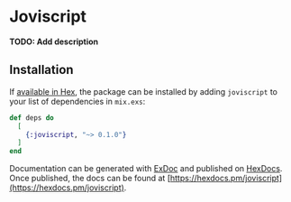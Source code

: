 # Joviscript

**TODO: Add description**

## Installation

If [available in Hex](https://hex.pm/docs/publish), the package can be installed
by adding `joviscript` to your list of dependencies in `mix.exs`:

```elixir
def deps do
  [
    {:joviscript, "~> 0.1.0"}
  ]
end
```

Documentation can be generated with [ExDoc](https://github.com/elixir-lang/ex_doc)
and published on [HexDocs](https://hexdocs.pm). Once published, the docs can
be found at [https://hexdocs.pm/joviscript](https://hexdocs.pm/joviscript).

